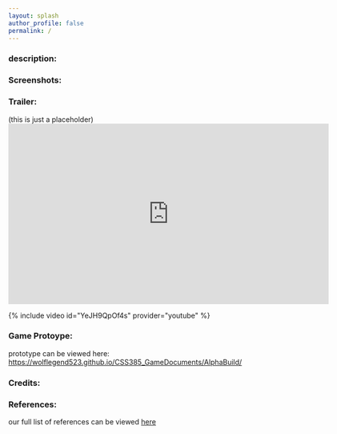 ```yaml
---
layout: splash
author_profile: false
permalink: /
---
```


<h3> description: </h3>


<h3> Screenshots: </h3>


<h3> Trailer: </h3>
(this is just a placeholder)
<iframe width="640" height="360" src="https://www.youtube.com/watch?v=YeJH9QpOf4s" frameborder="0" allowfullscreen></iframe>

{% include video id="YeJH9QpOf4s" provider="youtube" %}




<h3> Game Protoype: </h3>
<p> 
  prototype can be viewed here: 
  <a href="https://wolflegend523.github.io/CSS385_GameDocuments/AlphaBuild/">
    https://wolflegend523.github.io/CSS385_GameDocuments/AlphaBuild/ </a>
</p>



<h3> Credits: </h3>


<h3> References: </h3>

our full list of references can be viewed [here](https://wolflegend523.github.io/CSS385_GameDocuments/references/) 





